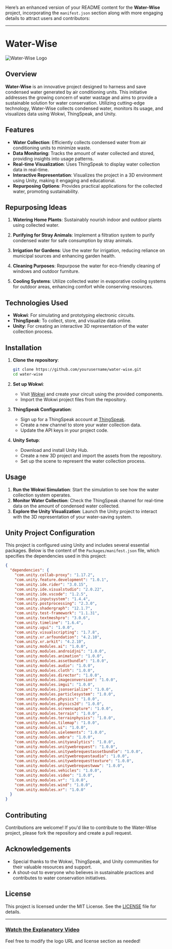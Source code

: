 Here’s an enhanced version of your README content for the **Water-Wise** project, incorporating the `manifest.json` section along with more engaging details to attract users and contributors:

---

# Water-Wise

![Water-Wise Logo](https://yourlogoimageurl.com/logo.png) <!-- Replace with your actual logo URL -->

## Overview

**Water-Wise** is an innovative project designed to harness and save condensed water generated by air conditioning units. This initiative addresses the growing concern of water wastage and aims to provide a sustainable solution for water conservation. Utilizing cutting-edge technology, Water-Wise collects condensed water, monitors its usage, and visualizes data using Wokwi, ThingSpeak, and Unity.

## Features

- **Water Collection**: Efficiently collects condensed water from air conditioning units to minimize waste.
- **Data Monitoring**: Tracks the amount of water collected and stored, providing insights into usage patterns.
- **Real-time Visualization**: Uses ThingSpeak to display water collection data in real-time.
- **Interactive Representation**: Visualizes the project in a 3D environment using Unity, making it engaging and educational.
- **Repurposing Options**: Provides practical applications for the collected water, promoting sustainability.

## Repurposing Ideas

1. **Watering Home Plants**: Sustainably nourish indoor and outdoor plants using collected water.
  
2. **Purifying for Stray Animals**: Implement a filtration system to purify condensed water for safe consumption by stray animals.
  
3. **Irrigation for Gardens**: Use the water for irrigation, reducing reliance on municipal sources and enhancing garden health.
  
4. **Cleaning Purposes**: Repurpose the water for eco-friendly cleaning of windows and outdoor furniture.
  
5. **Cooling Systems**: Utilize collected water in evaporative cooling systems for outdoor areas, enhancing comfort while conserving resources.

## Technologies Used

- **Wokwi**: For simulating and prototyping electronic circuits.
- **ThingSpeak**: To collect, store, and visualize data online.
- **Unity**: For creating an interactive 3D representation of the water collection process.

## Installation

1. **Clone the repository**:
   ```bash
   git clone https://github.com/yourusername/water-wise.git
   cd water-wise
   ```

2. **Set up Wokwi**:
   - Visit [Wokwi](https://wokwi.com/) and create your circuit using the provided components.
   - Import the Wokwi project files from the repository.

3. **ThingSpeak Configuration**:
   - Sign up for a ThingSpeak account at [ThingSpeak](https://thingspeak.com/).
   - Create a new channel to store your water collection data.
   - Update the API keys in your project code.

4. **Unity Setup**:
   - Download and install Unity Hub.
   - Create a new 3D project and import the assets from the repository.
   - Set up the scene to represent the water collection process.

## Usage

1. **Run the Wokwi Simulation**: Start the simulation to see how the water collection system operates.
2. **Monitor Water Collection**: Check the ThingSpeak channel for real-time data on the amount of condensed water collected.
3. **Explore the Unity Visualization**: Launch the Unity project to interact with the 3D representation of your water-saving system.

## Unity Project Configuration

This project is configured using Unity and includes several essential packages. Below is the content of the `Packages/manifest.json` file, which specifies the dependencies used in this project:

```json
{
  "dependencies": {
    "com.unity.collab-proxy": "1.17.2",
    "com.unity.feature.development": "1.0.1",
    "com.unity.ide.rider": "3.0.15",
    "com.unity.ide.visualstudio": "2.0.22",
    "com.unity.ide.vscode": "1.2.5",
    "com.unity.inputsystem": "1.4.4",
    "com.unity.postprocessing": "2.3.0",
    "com.unity.shadergraph": "12.1.7",
    "com.unity.test-framework": "1.1.31",
    "com.unity.textmeshpro": "3.0.6",
    "com.unity.timeline": "1.6.4",
    "com.unity.ugui": "1.0.0",
    "com.unity.visualscripting": "1.7.8",
    "com.unity.xr.arfoundation": "4.2.10",
    "com.unity.xr.arkit": "4.2.10",
    "com.unity.modules.ai": "1.0.0",
    "com.unity.modules.androidjni": "1.0.0",
    "com.unity.modules.animation": "1.0.0",
    "com.unity.modules.assetbundle": "1.0.0",
    "com.unity.modules.audio": "1.0.0",
    "com.unity.modules.cloth": "1.0.0",
    "com.unity.modules.director": "1.0.0",
    "com.unity.modules.imageconversion": "1.0.0",
    "com.unity.modules.imgui": "1.0.0",
    "com.unity.modules.jsonserialize": "1.0.0",
    "com.unity.modules.particlesystem": "1.0.0",
    "com.unity.modules.physics": "1.0.0",
    "com.unity.modules.physics2d": "1.0.0",
    "com.unity.modules.screencapture": "1.0.0",
    "com.unity.modules.terrain": "1.0.0",
    "com.unity.modules.terrainphysics": "1.0.0",
    "com.unity.modules.tilemap": "1.0.0",
    "com.unity.modules.ui": "1.0.0",
    "com.unity.modules.uielements": "1.0.0",
    "com.unity.modules.umbra": "1.0.0",
    "com.unity.modules.unityanalytics": "1.0.0",
    "com.unity.modules.unitywebrequest": "1.0.0",
    "com.unity.modules.unitywebrequestassetbundle": "1.0.0",
    "com.unity.modules.unitywebrequestaudio": "1.0.0",
    "com.unity.modules.unitywebrequesttexture": "1.0.0",
    "com.unity.modules.unitywebrequestwww": "1.0.0",
    "com.unity.modules.vehicles": "1.0.0",
    "com.unity.modules.video": "1.0.0",
    "com.unity.modules.vr": "1.0.0",
    "com.unity.modules.wind": "1.0.0",
    "com.unity.modules.xr": "1.0.0"
  }
}
```

## Contributing

Contributions are welcome! If you'd like to contribute to the Water-Wise project, please fork the repository and create a pull request.

## Acknowledgements

- Special thanks to the Wokwi, ThingSpeak, and Unity communities for their valuable resources and support.
- A shout-out to everyone who believes in sustainable practices and contributes to water conservation initiatives.

## License

This project is licensed under the MIT License. See the [LICENSE](LICENSE) file for details.

---

### [Watch the Explanatory Video](https://drive.google.com/drive/folders/1MEBtjMRWi7La-pBMLBaFIpng1Bn89ht_?usp=drive_link)

Feel free to modify the logo URL and license section as needed!
